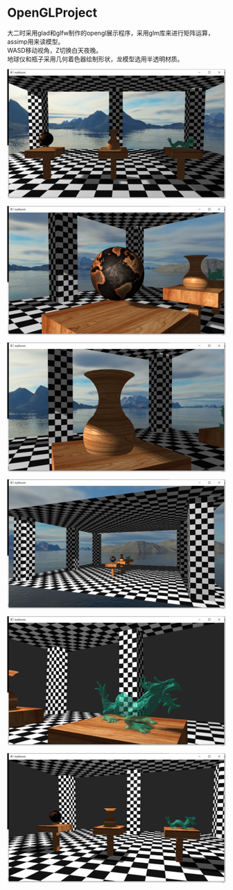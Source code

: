 # OpenGLProject
大二时采用glad和glfw制作的opengl展示程序，采用glm库来进行矩阵运算，assimp用来读模型。<br/>
WASD移动视角，Z切换白天夜晚。<br/>
地球仪和瓶子采用几何着色器绘制形状，龙模型选用半透明材质。<br/>

![图](pic/1.png)

![图](pic/2.png)

![图](pic/3.png)

![图](pic/4.png)

![图](pic/5.png)

![图](pic/6.png)
